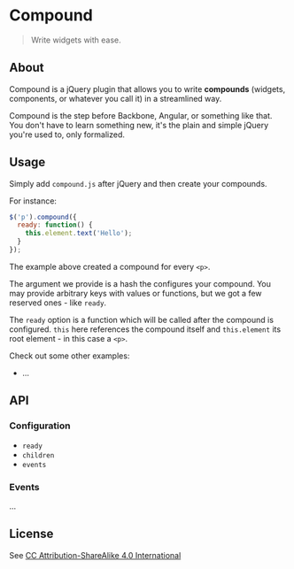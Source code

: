 # Compound

> Write widgets with ease.


## About

Compound is a jQuery plugin that allows you to write **compounds** (widgets, components, or whatever you call it) in a streamlined way.

Compound is the step before Backbone, Angular, or something like that. You don't have to learn something new, it's the plain and simple jQuery you're used to, only formalized.

## Usage

Simply add `compound.js` after jQuery and then create your compounds.

For instance:

```js
$('p').compound({
  ready: function() {
    this.element.text('Hello');
  }
});
```

The example above created a compound for every `<p>`.

The argument we provide is a hash the configures your compound. You may provide arbitrary keys with values or functions, but we got a few reserved ones - like `ready`.

The `ready` option is a function which will be called after the compound is configured. `this` here references the compound itself and `this.element` its root element - in this case a `<p>`.

Check out some other examples:

- ...

## API

### Configuration

- `ready`
- `children`
- `events`

### Events

...

## License

See [CC Attribution-ShareAlike 4.0 International](http://creativecommons.org/licenses/by-sa/4.0/deed.en_US)
